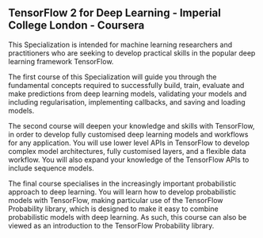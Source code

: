 ## TensorFlow 2 for Deep Learning - Imperial College London - Coursera

This Specialization is intended for machine learning researchers and practitioners who are seeking to develop practical skills in the popular deep learning framework TensorFlow. 

The first course of this Specialization will guide you through the fundamental concepts required to successfully build, train, evaluate and make predictions from deep learning models, validating your models and including regularisation, implementing callbacks, and saving and loading models. 

The second course will deepen your knowledge and skills with TensorFlow, in order to develop fully customised deep learning models and workflows for any application. You will use lower level APIs in TensorFlow to develop complex model architectures, fully customised layers, and a flexible data workflow. You will also expand your knowledge of the TensorFlow APIs to include sequence models.

The final course specialises in the increasingly important probabilistic approach to deep learning. You will learn how to develop probabilistic models with TensorFlow, making particular use of the TensorFlow Probability library, which is designed to make it easy to combine probabilistic models with deep learning. As such, this course can also be viewed as an introduction to the TensorFlow Probability library.

